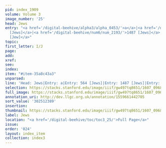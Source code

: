 ```yaml
---
pid: index_1909
volume: Volume 3
image_number: '25'
head: Jews
entry: "<a href='/digital-beehive/alpha3/alpha_0453/'>a</a>|<a href='/digital-beehive/num3/num_0719/'>564
  [Jews]</a>|<a href='/digital-beehive/num6/num_2193/'>1487 [Jews]</a>|<a href='/digital-beehive/num9/num_2962/'>2027
  [Jew]</a>"
topic:
first_letter: I/J
page:
add:
xref:
see:
index:
item: "#item-35a8c43a3"
unparsed:
line: 'Head: Jews|Entry: a|Entry: 564 [Jews]|Entry: 1487 [Jews]|Entry: 2027 [Jew]|#item-35a8c43a3'
selection: https://stacks.stanford.edu/image/iiif/gw497tq8651/1607_0968/160,2389,675,105/full/0/default.jpg
full_image: https://stacks.stanford.edu/image/iiif/gw497tq8651/1607_0968/full/full/0/default.jpg
annotation_uri: http://dev.llgc.org.uk/annotation/1559661442705
sort_value: '302512389'
insertion:
thumbnail: https://stacks.stanford.edu/image/iiif/gw497tq8651/1607_0968/160,2389,675,105/150,/0/default.jpg
label: Jews
location: "<a href='/digital-beehive/toc/toc3_25/'>Full Page</a>"
issue:
order: '024'
layout: index_item
collection: index3
---
```

